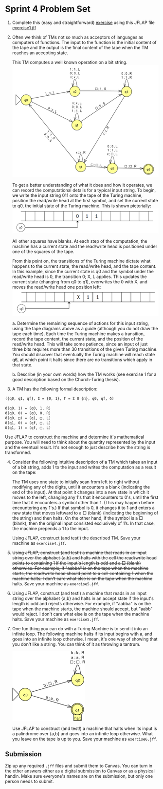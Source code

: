 # Sprint 4 Problem Set

1. Complete this (easy and straightforward) [exercise](./ex1/ex1.md) using this JFLAP file [exercise1.jff](./ex1/exercise1.jff)

2. Often we think of TMs not so much as acceptors of languages as computers of functions. The input to the function is the initial content of the tape and the output is the final content of the tape when the TM reaches an accepting state.

    This TM computes a well known operation on a bit string.  
    ![Bit Op TM](./images/bit_op_tm.PNG)

    To get a better understanding of what it does and how it operates, we can record the computational details for a typical input string. To begin, we write the input string 011 onto the tape of the Turing machine, position the read/write head at the first symbol, and set the current state to q0, the initial state of the Turing machine. This is shown pictorially:
    ![Tape one](./images/bit_op_tape_1.PNG)

    All other squares have blanks. At each step of the computation, the machine has a current state and the read/write head is positioned under one of the squares of the tape.

    From this point on, the transitions of the Turing machine dictate what happens to the current state, the read/write head, and the tape content. In this example, since the current state is q0 and the symbol under the read/write head is 0, the transition 0; X, L applies. This updates the current state (changing from q0 to q1), overwrites the 0 with X, and moves the read/write head one
position left:
    ![Tape two](./images/bit_op_tape_2.PNG)

    a. Determine the remaining sequence of actions for this input string, using the tape diagrams above as a guide (although you do not draw the tape each time). Each time the Turing machine makes a transition, record the tape content, the current state, and the position of the read/write head. This will take some patience, since an input of just three bits requires more than 30 transitions of the given Turing machine. You should discover that eventually the Turing machine will reach state q6, at which point it halts since there are no transitions which apply in that state.
   
    b. Describe (in your own words) how the TM works (see exercise 1 for a good description based on the Church-Turing thesis).


3. A TM has the following formal description:
```
({q0, q1, qf}, Σ = {0, 1}, Γ = Σ U {□}, q0, qf, δ)

δ(q0, 1) = (q0, 1, R)
δ(q0, 0) = (q0, 0, R)
δ(q0, □) = (q1, □, L)
δ(q1, 0) = (qf, □, L)
δ(q1, 1) = (qf, □, L)
```

   Use JFLAP to construct the machine and determine it's mathematical purpose.  You will need to think about the quantity represented by the input and the eventual result.  It's not enough to just describe how the string is transformed.


4.  Consider the following intuitive description of a TM which takes an input of a bit string, adds 1 to the input and writes the computation as a result on the tape:

    The TM uses one state to initially scan from left to right without modifying any of the digits, until it encounters a blank (indicating the end of the input). At that point it changes into a new state in which it moves to the left, changing any 1's that it encounters to 0's, until the first time that it encounters a symbol other than 1. (This may happen before encountering any 1's.) If that symbol is 0, it changes it to 1 and enters a new state that moves leftward to a □ (blank) (indicating the beginning of the string) and then halts. On the other hand, if the symbol is a □ (blank), then the original input consisted exclusively of 1’s. In that case, the machine prepends a 1 to the input.

    Using JFLAP, construct (and test!) the described TM.  Save your machine as `exercise4.jff`.

5. ~~Using JFLAP, construct (and test!) a machine that reads in an input string over the alphabet {a,b} and halts with the cell the read/write head points to containing 1 if the input's length is odd and a □ (blank) otherwise. For example, if "aabba" is on the tape when the machine starts, the read/write head should point to a cell containing 1 when the machine halts. I don't care what else is on the tape when the machine halts.  Save your machine as `exercise5.jff`.~~
5. Using JFLAP, construct (and test!) a machine that reads in an input string over the alphabet {a,b} and halts in an accept state if the input's length is odd and rejects otherwise. For example, if "aabba" is on the tape when the machine starts, the machine should accept, but "aabb" would reject. I don't care what else is on the tape when the machine halts.  Save your machine as `exercise5.jff`.

6. One fun thing you can do with a Turing Machine is to send it into an infinte loop. The following machine halts if its input begins with a, and goes into an infinite loop otherwise. I mean, it's one way of showing that you don't like a string. You can think of it as throwing a tantrum.

    ![infinite loop tm](./images/infinite_tm.png)

    Use JFLAP to construct (and test!) a machine that halts when its input is a palindrome over {a,b} and goes into an infinite loop otherwise. What you leave on the tape is up to you.  Save your machine as `exercise6.jff`.

## Submission
Zip up any required `.jff` files and submit them to Canvas.  You can turn in the other answers either as a digital submission to Canvas or as a physical handin.  Make sure everyone's names are on the submission, but only one person needs to submit.

 
